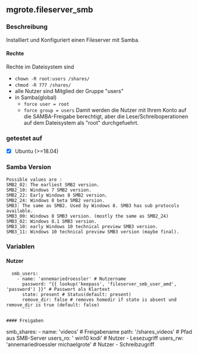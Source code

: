## mgrote.fileserver_smb

### Beschreibung
Installiert und Konfiguriert einen Fileserver mit Samba.

#### Rechte
Rechte im Dateisystem sind
  - `chown -R root:users /shares/`
  - `chmod -R 777 /shares/`
  - alle Nutzer sind Mitglied der Gruppe "users"
  - in Samba(global)
    - `force user = root`
    - `force group = users`
Damit werden die Nutzer mit Ihrem Konto auf die SAMBA-Freigabe berechtigt, aber die Lese/Schreiboperationen auf dem Dateisystem als "root" durchgefuehrt.

### getestet auf
- [x] Ubuntu (>=18.04)

### Samba Version
```
Possible values are :
SMB2_02: The earliest SMB2 version.
SMB2_10: Windows 7 SMB2 version.
SMB2_22: Early Windows 8 SMB2 version.
SMB2_24: Windows 8 beta SMB2 version.
SMB3: The same as SMB2. Used by Windows 8. SMB3 has sub protocols available.
SMB3_00: Windows 8 SMB3 version. (mostly the same as SMB2_24)
SMB3_02: Windows 8.1 SMB3 version.
SMB3_10: early Windows 10 technical preview SMB3 version.
SMB3_11: Windows 10 technical preview SMB3 version (maybe final).
```

### Variablen
#### Nutzer
```
  smb_users:
    - name: 'annemariedroessler' # Nutzername
      password: "{{ lookup('keepass', 'fileserver_smb_user_amd', 'password') }}" # Passwort als Klartext
      state: present # Status(default: present)
      remove_dir: false # removes homedir if state is absent und remove_dir is true (default: false)
      ```

#### Freigaben
```
  smb_shares:
    - name: 'videos' # Freigabename
      path: '/shares_videos' # Pfad aus SMB-Server
      users_ro: ' win10 kodi' # Nutzer - Lesezugriff
      users_rw: 'annemariedroessler michaelgrote' # Nutzer - Schreibzugriff
```
